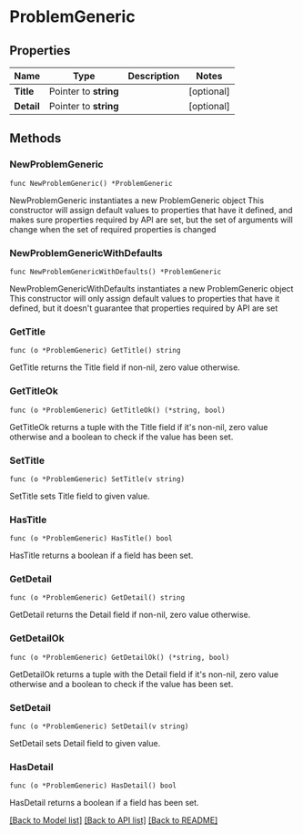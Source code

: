 # ProblemGeneric

## Properties

Name | Type | Description | Notes
------------ | ------------- | ------------- | -------------
**Title** | Pointer to **string** |  | [optional] 
**Detail** | Pointer to **string** |  | [optional] 

## Methods

### NewProblemGeneric

`func NewProblemGeneric() *ProblemGeneric`

NewProblemGeneric instantiates a new ProblemGeneric object
This constructor will assign default values to properties that have it defined,
and makes sure properties required by API are set, but the set of arguments
will change when the set of required properties is changed

### NewProblemGenericWithDefaults

`func NewProblemGenericWithDefaults() *ProblemGeneric`

NewProblemGenericWithDefaults instantiates a new ProblemGeneric object
This constructor will only assign default values to properties that have it defined,
but it doesn't guarantee that properties required by API are set

### GetTitle

`func (o *ProblemGeneric) GetTitle() string`

GetTitle returns the Title field if non-nil, zero value otherwise.

### GetTitleOk

`func (o *ProblemGeneric) GetTitleOk() (*string, bool)`

GetTitleOk returns a tuple with the Title field if it's non-nil, zero value otherwise
and a boolean to check if the value has been set.

### SetTitle

`func (o *ProblemGeneric) SetTitle(v string)`

SetTitle sets Title field to given value.

### HasTitle

`func (o *ProblemGeneric) HasTitle() bool`

HasTitle returns a boolean if a field has been set.

### GetDetail

`func (o *ProblemGeneric) GetDetail() string`

GetDetail returns the Detail field if non-nil, zero value otherwise.

### GetDetailOk

`func (o *ProblemGeneric) GetDetailOk() (*string, bool)`

GetDetailOk returns a tuple with the Detail field if it's non-nil, zero value otherwise
and a boolean to check if the value has been set.

### SetDetail

`func (o *ProblemGeneric) SetDetail(v string)`

SetDetail sets Detail field to given value.

### HasDetail

`func (o *ProblemGeneric) HasDetail() bool`

HasDetail returns a boolean if a field has been set.


[[Back to Model list]](../README.md#documentation-for-models) [[Back to API list]](../README.md#documentation-for-api-endpoints) [[Back to README]](../README.md)


